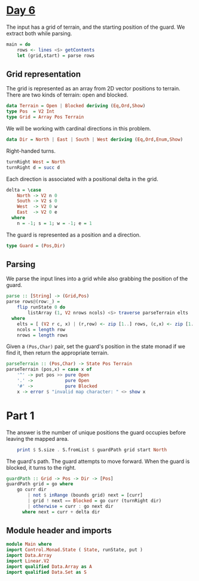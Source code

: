 # [Day 6](https://adventofcode.com/2024/day/6)

The input has a grid of terrain, and the starting position of the guard.
We extract both while parsing.

```haskell top:3
main = do
    rows <- lines <$> getContents
    let (grid,start) = parse rows
```

## Grid representation

The grid is represented as an array from 2D vector positions to terrain.
There are two kinds of terrain: open and blocked.

```haskell top:1
data Terrain = Open | Blocked deriving (Eq,Ord,Show)
type Pos  = V2 Int
type Grid = Array Pos Terrain
```

We will be working with cardinal directions in this problem.

```haskell top:1
data Dir = North | East | South | West deriving (Eq,Ord,Enum,Show)
```

Right-handed turns.

```haskell
turnRight West = North
turnRight d = succ d
```

Each direction is associated with a positional delta in the grid.

```haskell
delta = \case
    North -> V2 n 0
    South -> V2 s 0
    West  -> V2 0 w
    East  -> V2 0 e
  where
    n = -1; s = 1; w = -1; e = 1
```

The guard is represented as a position and a direction.

```haskell top:1
type Guard = (Pos,Dir)
```

## Parsing

We parse the input lines into a grid while also grabbing the position of the guard.

```haskell
parse :: [String] -> (Grid,Pos)
parse rows@(row:_) =
    flip runState 0 do
        listArray (1, V2 nrows ncols) <$> traverse parseTerrain elts
  where
    elts = [ (V2 r c, x) | (r,row) <- zip [1..] rows, (c,x) <- zip [1..] row ]
    ncols = length row
    nrows = length rows
```

Given a `(Pos,Char)` pair,
set the guard's position in the state monad if we find it,
then return the appropriate terrain.

```haskell
parseTerrain :: (Pos,Char) -> State Pos Terrain
parseTerrain (pos,x) = case x of
    '^' -> put pos >> pure Open
    '.' ->            pure Open
    '#' ->            pure Blocked
    x -> error $ "invalid map character: " <> show x
```

# Part 1

The answer is the number of unique positions the guard occupies before leaving
the mapped area.

```haskell top:3
    print $ S.size . S.fromList $ guardPath grid start North
```

The guard's path. The guard attempts to move forward.
When the guard is blocked, it turns to the right.

```haskell
guardPath :: Grid -> Pos -> Dir -> [Pos]
guardPath grid = go where
    go curr dir
        | not $ inRange (bounds grid) next = [curr]
        | grid ! next == Blocked = go curr (turnRight dir)
        | otherwise = curr : go next dir
      where next = curr + delta dir
```

## Module header and imports

```haskell top
module Main where
import Control.Monad.State ( State, runState, put )
import Data.Array
import Linear.V2
import qualified Data.Array as A
import qualified Data.Set as S
```
